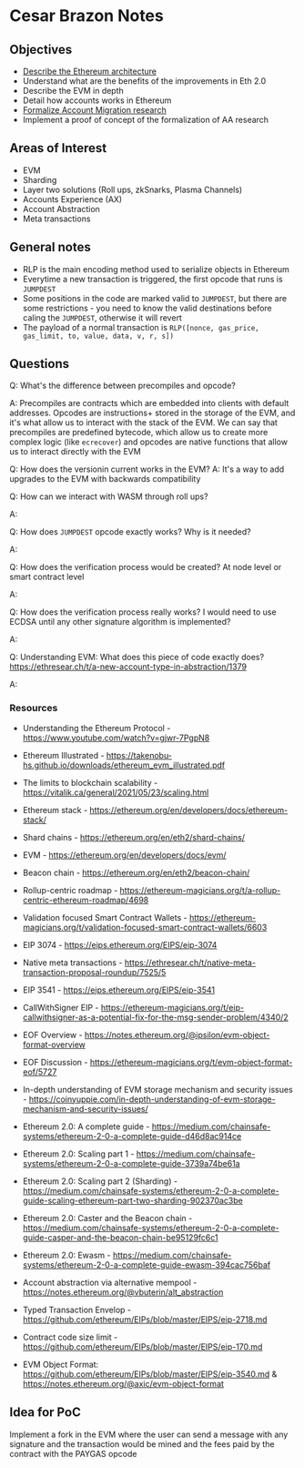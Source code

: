 # Cesar Brazon Notes

## Objectives

- [Describe the Ethereum architecture](./1_ethereum-architecture.md)
- Understand what are the benefits of the improvements in Eth 2.0
- Describe the EVM in depth
- Detail how accounts works in Ethereum
- [Formalize Account Migration research](./5_aa.md)
- Implement a proof of concept of the formalization of AA research

## Areas of Interest

- EVM
- Sharding
- Layer two solutions (Roll ups, zkSnarks, Plasma Channels)
- Accounts Experience (AX)
- Account Abstraction
- Meta transactions

## General notes

- RLP is the main encoding method used to serialize objects in Ethereum
- Everytime a new transaction is triggered, the first opcode that runs is `JUMPDEST`
- Some positions in the code are marked valid to `JUMPDEST`, but there are some restrictions - you need to know the valid destinations before caling the `JUMPDEST`, otherwise it will revert
- The payload of a normal transaction is `RLP([nonce, gas_price, gas_limit, to, value, data, v, r, s])`


## Questions

Q: What's the difference between precompiles and opcode?

A: Precompiles are contracts which are embedded into clients with default addresses. Opcodes are instructions+ stored in the storage of the EVM, and it's what allow us to interact with the stack of the EVM.
We can say that precompiles are predefined bytecode, which allow us to create more complex logic (like `ecrecover`) and opcodes are native functions that allow us to interact directly with the EVM

Q: How does the versionin current works in the EVM?
A: It's a way to add upgrades to the EVM with backwards compatibility

Q: How can we interact with WASM through roll ups?

A:

Q: How does `JUMPDEST` opcode exactly works? Why is it needed?

A:

Q: How does the verification process would be created? At node level or smart contract level

A:

Q: How does the verification process really works? I would need to use ECDSA until any other signature algorithm is implemented?

A:

Q: Understanding EVM: What does this piece of code exactly does? https://ethresear.ch/t/a-new-account-type-in-abstraction/1379

A: 

### Resources

- Understanding the Ethereum Protocol - https://www.youtube.com/watch?v=gjwr-7PgpN8
- Ethereum Illustrated - https://takenobu-hs.github.io/downloads/ethereum_evm_illustrated.pdf
- The limits to blockchain scalability - https://vitalik.ca/general/2021/05/23/scaling.html
- Ethereum stack - https://ethereum.org/en/developers/docs/ethereum-stack/
- Shard chains - https://ethereum.org/en/eth2/shard-chains/
- EVM - https://ethereum.org/en/developers/docs/evm/
- Beacon chain - https://ethereum.org/en/eth2/beacon-chain/
- Rollup-centric roadmap - https://ethereum-magicians.org/t/a-rollup-centric-ethereum-roadmap/4698
- Validation focused Smart Contract Wallets - https://ethereum-magicians.org/t/validation-focused-smart-contract-wallets/6603
- EIP 3074 - https://eips.ethereum.org/EIPS/eip-3074
- Native meta transactions - https://ethresear.ch/t/native-meta-transaction-proposal-roundup/7525/5
- EIP 3541 - https://eips.ethereum.org/EIPS/eip-3541
- CallWithSigner EIP - https://ethereum-magicians.org/t/eip-callwithsigner-as-a-potential-fix-for-the-msg-sender-problem/4340/2
- EOF Overview - https://notes.ethereum.org/@ipsilon/evm-object-format-overview
- EOF Discussion - https://ethereum-magicians.org/t/evm-object-format-eof/5727
- In-depth understanding of EVM storage mechanism and security issues - https://coinyuppie.com/in-depth-understanding-of-evm-storage-mechanism-and-security-issues/

- Ethereum 2.0: A complete guide - https://medium.com/chainsafe-systems/ethereum-2-0-a-complete-guide-d46d8ac914ce
- Ethereum 2.0: Scaling part 1 - https://medium.com/chainsafe-systems/ethereum-2-0-a-complete-guide-3739a74be61a
- Ethereum 2.0: Scaling part 2 (Sharding) - https://medium.com/chainsafe-systems/ethereum-2-0-a-complete-guide-scaling-ethereum-part-two-sharding-902370ac3be
- Ethereum 2.0: Caster and the Beacon chain - https://medium.com/chainsafe-systems/ethereum-2-0-a-complete-guide-casper-and-the-beacon-chain-be95129fc6c1
- Ethereum 2.0: Ewasm - https://medium.com/chainsafe-systems/ethereum-2-0-a-complete-guide-ewasm-394cac756baf
- Account abstraction via alternative mempool - https://notes.ethereum.org/@vbuterin/alt_abstraction
- Typed Transaction Envelop - https://github.com/ethereum/EIPs/blob/master/EIPS/eip-2718.md
- Contract code size limit - https://github.com/ethereum/EIPs/blob/master/EIPS/eip-170.md
- EVM Object Format: https://github.com/ethereum/EIPs/blob/master/EIPS/eip-3540.md & https://notes.ethereum.org/@axic/evm-object-format


## Idea for PoC

Implement a fork in the EVM where the user can send a message with any signature and the transaction would be mined and the fees paid by the contract with the PAYGAS opcode